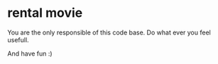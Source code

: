 # rental movie

You are the only responsible of this code base.
Do what ever you feel usefull.

And have fun :)
